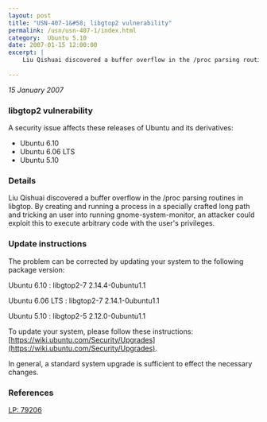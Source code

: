 ```yaml
---
layout: post
title: "USN-407-1&#58; libgtop2 vulnerability"
permalink: /usn/usn-407-1/index.html
category:  Ubuntu 5.10
date: 2007-01-15 12:00:00
excerpt: |
    Liu Qishuai discovered a buffer overflow in the /proc parsing routines in libgtop. By creating and running a process in a specially crafted long path and tricking an user into running gnome-system-monitor, an attacker could exploit this to execute arbitrary code with the user&#39;s privileges.
    
--- 
```

 
 

*15 January 2007*

### libgtop2 vulnerability

A security issue affects these releases of Ubuntu and its derivatives:

* Ubuntu 6.10
* Ubuntu 6.06 LTS
* Ubuntu 5.10

### Details

Liu Qishuai discovered a buffer overflow in the /proc parsing routines in libgtop. By creating and running a process in a specially crafted long path and tricking an user into running gnome-system-monitor, an attacker could exploit this to execute arbitrary code with the user&#39;s privileges.

### Update instructions

The problem can be corrected by updating your system to the following package version:

Ubuntu 6.10
 : libgtop2-7 <span>2.14.4-0ubuntu1.1</span>

Ubuntu 6.06 LTS
 : libgtop2-7 <span>2.14.1-0ubuntu1.1</span>

Ubuntu 5.10
 : libgtop2-5 <span>2.12.0-0ubuntu1.1</span>

To update your system, please follow these instructions: [https://wiki.ubuntu.com/Security/Upgrades](https://wiki.ubuntu.com/Security/Upgrades).

In general, a standard system upgrade is sufficient to effect the necessary changes.

### References

 
 [LP: 79206](https://launchpad.net/bugs/79206)
 

